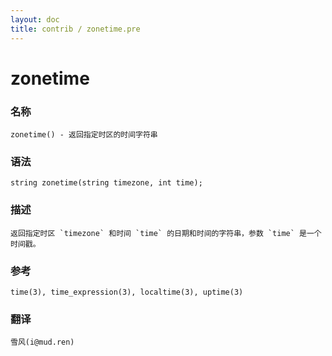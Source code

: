 ```yaml
---
layout: doc
title: contrib / zonetime.pre
---
```

# zonetime

### 名称

    zonetime() - 返回指定时区的时间字符串

### 语法

    string zonetime(string timezone, int time);

### 描述

    返回指定时区 `timezone` 和时间 `time` 的日期和时间的字符串，参数 `time` 是一个时间戳。

### 参考

    time(3), time_expression(3), localtime(3), uptime(3)

### 翻译 ###

    雪风(i@mud.ren)

